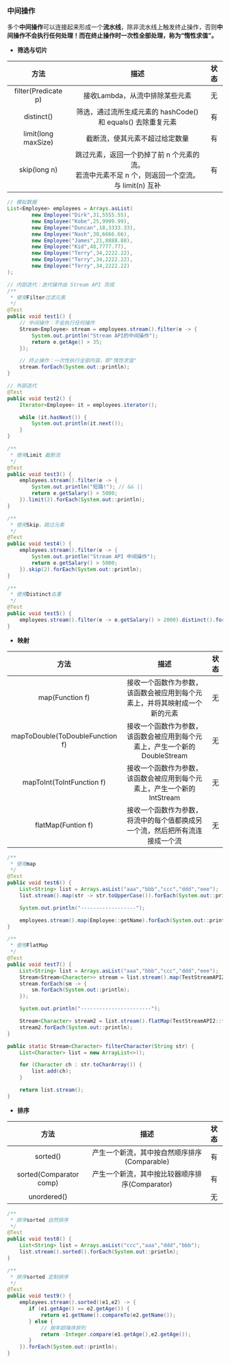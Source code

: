 ### 中间操作
多个**中间操作**可以连接起来形成一个**流水线**，除非流水线上触发终止操作，否则**中间操作不会执行任何处理！**而在**终止操作时一次性全部处理，称为“惰性求值”。**

* **筛选与切片**

| 方法 | 描述 | 状态 | 
| :------:  | :-----: | :----: | 
| filter(Predicate p) | 接收Lambda，从流中排除某些元素 | 无 | 
| distinct() | 筛选，通过流所生成元素的 hashCode() 和 equals() 去除重复元素 | 有 |
| limit(long maxSize) | 截断流，使其元素不超过给定数量 | 有 | 
| skip(long n) | 跳过元素，返回一个扔掉了前 n 个元素的流。<br />若流中元素不足 n 个，则返回一个空流。 与 limit(n) 互补 | 有 |


```java
// 模拟数据
List<Employee> employees = Arrays.asList(
        new Employee("Dirk",31,5555.55),
        new Employee("Kobe",25,9999.99),
        new Employee("Duncan",18,3333.33),
        new Employee("Nash",38,6666.66),
        new Employee("James",21,8888.88),
        new Employee("Kid",48,7777.77),
        new Employee("Terry",34,2222.22),
        new Employee("Terry",34,2222.22),
        new Employee("Terry",34,2222.22)
);

// 内部迭代：迭代操作由 Stream API 完成
/**
 * 使用Filter过滤元素
 */
@Test
public void test1() {
    // 中间操作：不会执行任何操作
    Stream<Employee> stream = employees.stream().filter(e -> {
        System.out.println("Stream API的中间操作");
        return e.getAge() > 35;
    });

    // 终止操作：一次性执行全部内容，即"惰性求值"
    stream.forEach(System.out::println);
}

// 外部迭代
@Test
public void test2() {
    Iterator<Employee> it = employees.iterator();

    while (it.hasNext()) {
        System.out.println(it.next());
    }
}

/**
 * 使用Limit 截断流
 */
@Test
public void test3() {
    employees.stream().filter(e -> {
        System.out.println("短路!"); // && ||
        return e.getSalary() > 5000;
    }).limit(2).forEach(System.out::println);
}

/**
 * 使用Skip，跳过元素
 */
@Test
public void test4() {
    employees.stream().filter(e -> {
        System.out.println("Stream API 中间操作");
        return e.getSalary() > 5000;
    }).skip(2).forEach(System.out::println);
}

/**
 * 使用Distinct去重
 */
@Test
public void test5() {
    employees.stream().filter(e -> e.getSalary() > 2000).distinct().forEach(System.out::println);
}
```

* **映射**

| 方法 | 描述 | 状态 | 
| :---: | :---: | :---: |
| map(Function f) | 接收一个函数作为参数，该函数会被应用到每个元素上，并将其映射成一个新的元素 | 无 | 
| mapToDouble(ToDoubleFunction f) | 接收一个函数作为参数，该函数会被应用到每个元素上，产生一个新的 DoubleStream | 无 | 
| mapToInt(ToIntFunction f) | 接收一个函数作为参数，该函数会被应用到每个元素上，产生一个新的 IntStream | 无 | 
| flatMap(Funtion f) | 接收一个函数作为参数，将流中的每个值都换成另一个流，然后把所有流连接成一个流 | 无 |

```java
/**
 * 使用map
 */
@Test
public void test6() {
    List<String> list = Arrays.asList("aaa","bbb","ccc","ddd","eee");
    list.stream().map(str -> str.toUpperCase()).forEach(System.out::println);

    System.out.println("------------------");

    employees.stream().map(Employee::getName).forEach(System.out::println);
}

/**
 * 使用FlatMap
 */
@Test
public void test7() {
    List<String> list = Arrays.asList("aaa","bbb","ccc","ddd","eee");
    Stream<Stream<Character>> stream = list.stream().map(TestStreamAPI2::filterCharacter); // {{a,a,a},{b,b,b}}
    stream.forEach(sm -> {
        sm.forEach(System.out::println);
    });

    System.out.println("-----------------------");

    Stream<Character> stream2 = list.stream().flatMap(TestStreamAPI2::filterCharacter); // {a,a,a,b,b,b}
    stream2.forEach(System.out::println);
}

public static Stream<Character> filterCharacter(String str) {
    List<Character> list = new ArrayList<>();

    for (Character ch : str.toCharArray()) {
        list.add(ch);
    }

    return list.stream();
}
```

* **排序**

| 方法 | 描述 | 状态 | 
| :---: | :---: | :---: | 
| sorted() | 产生一个新流，其中按自然顺序排序(Comparable) | 有 | 
| sorted(Comparator comp) | 产生一个新流，其中按比较器顺序排序(Comparator) | 有 |
| unordered() | | 无 |

```java
/**
 * 排序sorted 自然排序
 */
@Test
public void test8() {
    List<String> list = Arrays.asList("ccc","aaa","ddd","bbb");
    list.stream().sorted().forEach(System.out::println);
}

/**
 * 排序sorted 定制排序
 */
@Test
public void test9() {
    employees.stream().sorted((e1,e2) -> {
       if (e1.getAge() == e2.getAge()) {
           return e1.getName().compareTo(e2.getName());
       } else {
           // 按年龄降序排列
           return -Integer.compare(e1.getAge(),e2.getAge());
       }
    }).forEach(System.out::println);
}
```
